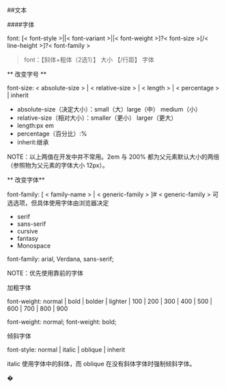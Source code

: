 ##文本

####字体

font: [< font-style >||< font-variant >||< font-weight >]?< font-size >[/< line-height >]?< font-family >

>font：【斜体+粗体（2选1）】 大小 【/行距】 字体

** 改变字号 **

font-size: < absolute-size > | < relative-size > | < length > | < percentage > | inherit

* absolute-size（决定大小）：small（大）large（中） medium（小）
* relative-size（相对大小）：smaller（更小） larger（更大）
* length:px em
* percentage（百分比）:%
* inherit:继承

NOTE：以上两值在开发中并不常用。2em 与 200% 都为父元素默认大小的两倍（参照物为父元素的字体大小 12px）。

** 改变字体**

font-family: [ < family-name > | < generic-family > ]#
< generic-family > 可选选项，但具体使用字体由浏览器决定

* serif
* sans-serif
* cursive
* fantasy
* Monospace



font-family: arial, Verdana, sans-serif;



NOTE：优先使用靠前的字体



加粗字体



font-weight: normal | bold | bolder | lighter | 100 | 200 | 300 | 400 | 500 | 600 | 700 | 800 | 900



font-weight: normal; font-weight: bold;



倾斜字体



font-style: normal | italic | oblique | inherit



italic 使用字体中的斜体，而 oblique 在没有斜体字体时强制倾斜字体。

 �
